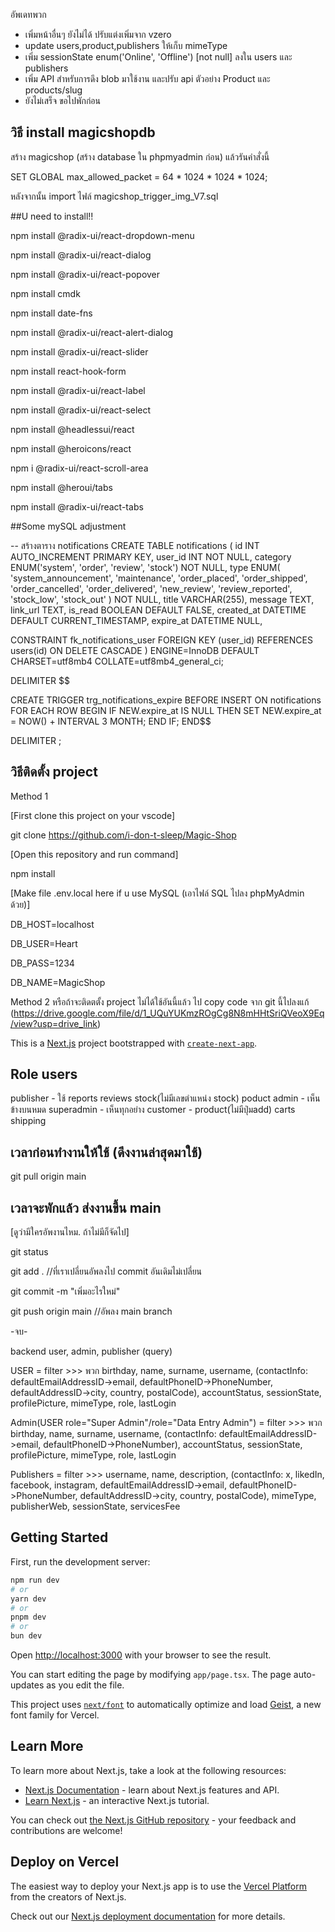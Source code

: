 อัพเดทพวก
- เพิ่มหน้าอื่นๆ ยังไม่ได้ ปรับแต่งเพิ่มจาก vzero
- update users,product,publishers ให้เก็บ mimeType
- เพิ่ม sessionState enum('Online', 'Offline') [not null] ลงใน users และ publishers
- เพิ่ม API สำหรับการดึง blob มาใช้งาน และปรับ api ตัวอย่าง Product และ products/slug
- ยังไม่เสร็จ ขอไปพักก่อน


## วิธี install magicshopdb

สร้าง magicshop (สร้าง database ใน phpmyadmin ก่อน) แล้วรันคำสั่งนี้

SET GLOBAL max_allowed_packet = 64 * 1024 * 1024 * 1024;

หลังจากนั้น import ไฟล์ magicshop_trigger_img_V7.sql 


##U need to install!!

npm install @radix-ui/react-dropdown-menu

npm install @radix-ui/react-dialog

npm install @radix-ui/react-popover

npm install cmdk

npm install date-fns

npm install @radix-ui/react-alert-dialog 

npm install @radix-ui/react-slider 

npm install react-hook-form

npm install @radix-ui/react-label

npm install @radix-ui/react-select

npm install @headlessui/react

npm install @heroicons/react

npm i @radix-ui/react-scroll-area

npm install @heroui/tabs

npm install @radix-ui/react-tabs

##Some mySQL adjustment

-- สร้างตาราง notifications
CREATE TABLE notifications (
  id INT AUTO_INCREMENT PRIMARY KEY,
  user_id INT NOT NULL,
  category ENUM('system', 'order', 'review', 'stock') NOT NULL,
  type ENUM(
    'system_announcement', 'maintenance',
    'order_placed', 'order_shipped', 'order_cancelled', 'order_delivered',
    'new_review', 'review_reported',
    'stock_low', 'stock_out'
  ) NOT NULL,
  title VARCHAR(255),
  message TEXT,
  link_url TEXT,
  is_read BOOLEAN DEFAULT FALSE,
  created_at DATETIME DEFAULT CURRENT_TIMESTAMP,
  expire_at DATETIME NULL,

  CONSTRAINT fk_notifications_user
    FOREIGN KEY (user_id) REFERENCES users(id)
    ON DELETE CASCADE
) ENGINE=InnoDB DEFAULT CHARSET=utf8mb4 COLLATE=utf8mb4_general_ci;

DELIMITER $$

CREATE TRIGGER trg_notifications_expire
BEFORE INSERT ON notifications
FOR EACH ROW
BEGIN
  IF NEW.expire_at IS NULL THEN
    SET NEW.expire_at = NOW() + INTERVAL 3 MONTH;
  END IF;
END$$

DELIMITER ;

## วิธีติดตั้ง project
Method 1

[First clone this project on your vscode]

git clone https://github.com/i-don-t-sleep/Magic-Shop

[Open this repository and run command]

npm install

[Make file .env.local here if u use MySQL (เอาไฟล์ SQL ไปลง phpMyAdmin ด้วย)]

DB_HOST=localhost

DB_USER=Heart

DB_PASS=1234

DB_NAME=MagicShop

Method 2
หรือถ้าจะติดตตั้ง project ไม่ได้ใช้อันนี้แล้ว ไป copy code จาก git นี้ไปลงแก้
(https://drive.google.com/file/d/1_UQuYUKmzROgCg8N8mHHtSriQVeoX9Eq/view?usp=drive_link)

This is a [Next.js](https://nextjs.org) project bootstrapped with [`create-next-app`](https://nextjs.org/docs/app/api-reference/cli/create-next-app).

## Role users

publisher - ใช้ reports reviews stock(ไม่มีเลขตำแหน่ง stock) poduct
admin - เห็นข้างบนหมด 
superadmin - เห็นทุกอย่าง
customer - product(ไม่มีปุ่มadd) carts shipping

## เวลาก่อนทำงานให้ใช้ (ดึงงานล่าสุดมาใช้)

git pull origin main

## เวลาจะพักแล้ว ส่งงานขึ้น main
[ดูว่ามีใครอัพงานไหม. ถ้าไม่มีก็จัดไป]

git status

git add . //ที่เราเปลี่ยนอัพลงไป commit อันเดิมไม่เปลี่ยน

git commit -m "เพิ่มอะไรใหม่"

git push origin main //อัพลง main branch

-จบ-

backend user, admin, publisher (query)

USER = filter >>> พวก birthday, name, surname, username, (contactInfo: defaultEmailAddressID->email, defaultPhoneID->PhoneNumber, defaultAddressID->city, country, postalCode), accountStatus, sessionState, profilePicture, mimeType, role, lastLogin

Admin(USER role="Super Admin"/role="Data Entry Admin") = filter >>> พวก birthday, name, surname, username, (contactInfo: defaultEmailAddressID->email, defaultPhoneID->PhoneNumber), accountStatus, sessionState, profilePicture, mimeType, role, lastLogin

Publishers = filter >>> username, name, description, (contactInfo: x, likedIn, facebook, instagram, defaultEmailAddressID->email, defaultPhoneID->PhoneNumber, defaultAddressID->city, country, postalCode), mimeType, publisherWeb, sessionState, servicesFee

## Getting Started

First, run the development server:

```bash
npm run dev
# or
yarn dev
# or
pnpm dev
# or
bun dev
```

Open [http://localhost:3000](http://localhost:3000) with your browser to see the result.

You can start editing the page by modifying `app/page.tsx`. The page auto-updates as you edit the file.

This project uses [`next/font`](https://nextjs.org/docs/app/building-your-application/optimizing/fonts) to automatically optimize and load [Geist](https://vercel.com/font), a new font family for Vercel.

## Learn More

To learn more about Next.js, take a look at the following resources:

- [Next.js Documentation](https://nextjs.org/docs) - learn about Next.js features and API.
- [Learn Next.js](https://nextjs.org/learn) - an interactive Next.js tutorial.

You can check out [the Next.js GitHub repository](https://github.com/vercel/next.js) - your feedback and contributions are welcome!

## Deploy on Vercel

The easiest way to deploy your Next.js app is to use the [Vercel Platform](https://vercel.com/new?utm_medium=default-template&filter=next.js&utm_source=create-next-app&utm_campaign=create-next-app-readme) from the creators of Next.js.

Check out our [Next.js deployment documentation](https://nextjs.org/docs/app/building-your-application/deploying) for more details.
